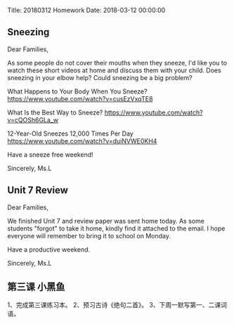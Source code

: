 Title: 20180312 Homework
Date: 2018-03-12 00:00:00


## Sneezing

Dear Families,

As some people do not cover their mouths when they sneeze, I'd like you to watch these short videos at home and discuss them with your child. Does sneezing in your elbow help? Could sneezing be a big problem?

What Happens to Your Body When You Sneeze?
https://www.youtube.com/watch?v=cusEzVxqTE8

What Is the Best Way to Sneeze?
https://www.youtube.com/watch?v=cQOSh6GLa_w

12-Year-Old Sneezes 12,000 Times Per Day
https://www.youtube.com/watch?v=duiNVWE0KH4

Have a sneeze free weekend!

Sincerely,
Ms.L

## Unit 7 Review

Dear Families,

We finished Unit 7 and review paper was sent home today. As some students "forgot" to take it home, kindly find it attached to the email. I hope everyone will remember to bring it to school on Monday.

Have a productive weekend.

Sincerely, Ms.L

## 第三课 小黑鱼

1、完成第三课练习本。
2、预习古诗《绝句二首》。
3、下周一默写第一、二课词语。
